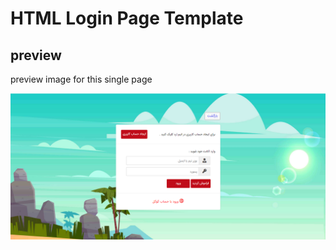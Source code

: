 # HTML Login Page Template

## preview 
preview image for this single page

![image preview](preview.PNG)
